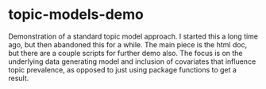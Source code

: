 # topic-models-demo

Demonstration of a standard topic model approach. I started this a long time
ago, but then abandoned this for a while.  The main piece is the html doc, but
there are a couple scripts for further demo also.  The focus is on the
underlying data generating model and inclusion of covariates that influence
topic prevalence, as opposed to just using package functions to get a result.
